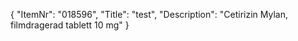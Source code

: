 {
  "ItemNr": "018596",
  "Title": "test",
  "Description": "Cetirizin Mylan, filmdragerad tablett 10 mg"
}